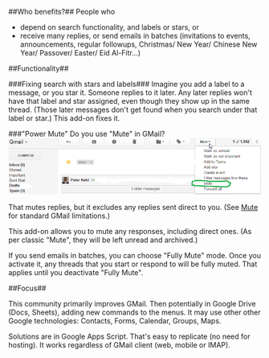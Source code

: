 ##Who benefits?##
People who
 * depend on search functionality, and labels or stars, or
 * receive many replies, or send emails in batches (invitations to events, announcements, regular followups, Christmas/ New Year/ Chinese New Year/ Passover/ Easter/ Eid Al-Fitr...)

##Functionality##

###Fixing search with stars and labels###
Imagine you add a label to a message, or you star it. Someone replies to it later. Any later replies won't have that label and star assigned, even though they show up in the same thread. (Those later messages don't get found when you search under that label or star.) This add-on fixes it.

###"Power Mute"
Do you use "Mute" in GMail?
![Mute button](img/Mute.png)

That mutes replies, but it excludes any replies sent direct to you. (See [Mute](http://smallbusiness.chron.com/mute-mean-gmail-62428.html) for standard GMail limitations.)

This add-on allows you to mute any responses, including direct ones. (As per classic "Mute", they will be left unread and archived.)

If you send emails in batches, you can choose "Fully Mute" mode. Once you activate it, any threads that you start or respond to will be fully muted. That applies until you deactivate "Fully Mute".

##Focus##

This community primarily improves GMail. Then potentially in Google Drive (Docs, Sheets), adding new commands to the menus. It may use other other Google technologies: Contacts, Forms, Calendar, Groups, Maps.

Solutions are in Google Apps Script. That's easy to replicate (no need for hosting). It works regardless of GMail client (web, mobile or IMAP).
